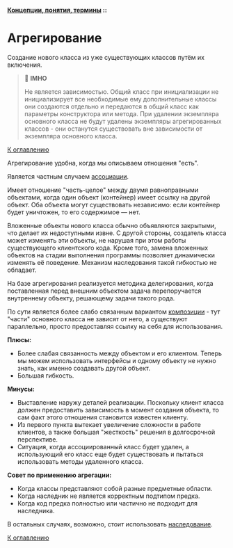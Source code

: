 **[Концепции, понятия, термины](../README.md#concepts) ::**
# Агрегирование

Создание нового класса из уже существующих классов путём их включения.

> :thinking: **IMHO**
>
> Не является зависимостью. Общий класс при инициализации не инициализирует все необходимые ему дополнительные классы они создаются отдельно и передаются в общий класс как параметры конструктора или метода. При удалении экземпляра основного класса не будут удалены экземпляры агрегированных классов - они останутся существовать вне зависимости от экземпляра основного класса.

[К оглавлению](../README.md#concepts)

Агрегирование удобна, когда мы описываем отношения "есть".

Является частным случаем [ассоциации](association.md).

Имеет отношение "часть-целое" между двумя равноправными объектами, когда один объект (контейнер) имеет ссылку на другой объект. Оба объекта могут существовать независимо: если контейнер будет уничтожен, то его содержимое — нет.

Вложенные объекты нового класса обычно объявляются закрытыми, что делает их недоступными извне. С другой стороны, создатель класса может изменять эти объекты, не нарушая при этом работы существующего клиентского кода. Кроме того, замена вложенных объектов на стадии выполнения программы позволяет динамически изменять её поведение. Механизм наследования такой гибкостью не обладает.

На базе агрегирования реализуется методика делегирования, когда поставленная перед внешним объектом задача перепоручается внутреннему объекту, решающему задачи такого рода.

По сути является более слабо связанным вариантом [композиции](composition.md) - тут "части" основного класса не зависят от него, а существуют параллельно, просто предоставляя ссылку на себя для использования.

**Плюсы:**
- Более слабая связанность между объектом и его клиентом. Теперь мы можем использовать интерфейсы и одному объекту не нужно знать, как именно создавать другой объект.
- Большая гибкость.

**Минусы:**
- Выставление наружу деталей реализации. Поскольку клиент класса должен предоставить зависимость в момент создания объекта, то сам факт этого отношения становится известен клиенту.
- Из первого пункта вытекает увеличение сложности в работе клиентов, а также большая "жесткость" решения в долгосрочной перспективе.
- Ситуация, когда ассоциированный класс будет удален, а использующий его класс еще будет существовать и пытаться использовать методы удаленного класса.

**Совет по применению агрегации:**
- Когда классы представляют собой разные предметные области.
- Когда наследник не является корректным подтипом предка.
- Когда код предка полностью или частично не подходит для наследника.

В остальных случаях, возможно, стоит использовать [наследование](inheritance.md).

[К оглавлению](../README.md#concepts)
